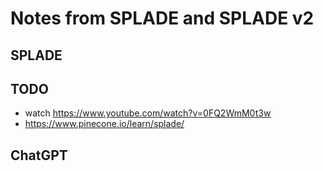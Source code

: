 # Notes from SPLADE and SPLADE v2

## SPLADE

## TODO

- watch https://www.youtube.com/watch?v=0FQ2WmM0t3w
- https://www.pinecone.io/learn/splade/

## ChatGPT
